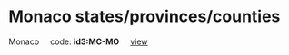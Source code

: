 # Monaco states/provinces/counties
Monaco&nbsp;&nbsp;&nbsp;&nbsp;&nbsp;code: **id3:MC-MO**&nbsp;&nbsp;&nbsp;&nbsp;&nbsp;[view](../export/geojson/medium/id3/mc/mo.geojson)&nbsp;&nbsp;&nbsp;&nbsp;&nbsp;


